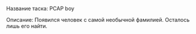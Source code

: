 Название таска: PCAP boy

Описание:
Появился человек с самой необычной фамилией. Осталось лишь его найти.